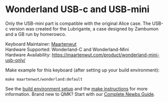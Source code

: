 Wonderland USB-c and USB-mini
======

Only the USB-mini part is compatible with the original Alice case. The USB-c version was created for the Lubrigante, a case designed by Zambumon and a GB run by homerowco.

Keyboard Maintainer: [Maartenwut](https://github.com/Maartenwut)<br>
Hardware Supported: Wonderland-C and Wonderland-Mini<br>
Hardware Availability: https://maartenwut.com/product/wonderland-mini-usb-only/<br>

Make example for this keyboard (after setting up your build environment):

    make maartenwut/wonderland:default

See the [build environment setup](https://docs.qmk.fm/#/getting_started_build_tools) and the [make instructions](https://docs.qmk.fm/#/getting_started_make_guide) for more information. Brand new to QMK? Start with our [Complete Newbs Guide](https://docs.qmk.fm/#/newbs).

